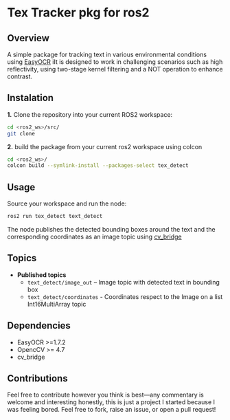 # Tex Tracker pkg for ros2

## Overview
A simple package for tracking text in various environmental conditions using [EasyOCR](https://github.com/JaidedAI/EasyOCR) iIt is designed to work in challenging scenarios such as high reflectivity, using two-stage kernel filtering and a NOT operation to enhance contrast.
## Instalation
**1.** Clone the repository into your current ROS2 workspace:
```bash
cd <ros2_ws>/src/
git clone 
```
**2.** build the package from your current ros2 workspace using colcon
```bash
cd <ros2_ws>/
colcon build --symlink-install --packages-select tex_detect
```
## Usage
Source your workspace and run the node:
 ```bash
ros2 run tex_detect text_detect
```
The node publishes the detected bounding boxes around the text and the corresponding coordinates as an image topic using [cv_bridge](https://github.com/ros-perception/vision_opencv.git)
## Topics
* **Published topics**
    * `text_detect/image_out` – Image topic with detected text in bounding box
    * `text_detect/coordinates` - Coordinates respect to the Image on a list Int16MultiArray topic

## Dependencies
* EasyOCR >=1.7.2
* OpencCV >= 4.7
* cv_bridge
## Contributions
Feel free to contribute however you think is best—any commentary is welcome and interesting honestly, this is just a project I started because I was feeling bored.
Feel free to fork, raise an issue, or open a pull request!
